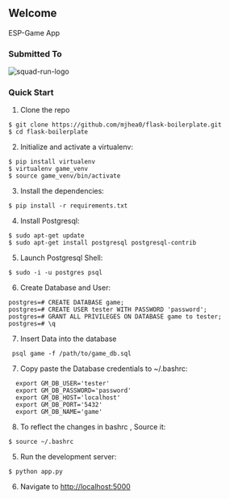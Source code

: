 ## Welcome

ESP-Game App

### Submitted To

![squad-run-logo](https://squadrun.co/wp-content/uploads/2016/10/sr-fb.png)

### Quick Start

1. Clone the repo
  ```
  $ git clone https://github.com/mjhea0/flask-boilerplate.git
  $ cd flask-boilerplate
  ```

2. Initialize and activate a virtualenv:
  ```
  $ pip install virtualenv
  $ virtualenv game_venv
  $ source game_venv/bin/activate
  ```

3. Install the dependencies:
  ```
  $ pip install -r requirements.txt
  ```
4. Install Postgresql:
  ```
  $ sudo apt-get update
  $ sudo apt-get install postgresql postgresql-contrib
  ```
5. Launch Postgresql Shell:
  ```
  $ sudo -i -u postgres psql
  ```

6. Create Database and User:
  ```
  postgres=# CREATE DATABASE game;
  postgres=# CREATE USER tester WITH PASSWORD 'password';
  postgres=# GRANT ALL PRIVILEGES ON DATABASE game to tester;
  postgres=# \q
  ```

7. Insert Data into the database
  ```
   psql game -f /path/to/game_db.sql
   ```

7. Copy paste the Database credentials to ~/.bashrc:
  ```
    export GM_DB_USER='tester'
    export GM_DB_PASSWORD='password'
    export GM_DB_HOST='localhost'
    export GM_DB_PORT='5432'
    export GM_DB_NAME='game'
  ```

8. To reflect the changes in bashrc , Source it:
  ```
  $ source ~/.bashrc
  ```

5. Run the development server:
  ```
  $ python app.py
  ```

6. Navigate to [http://localhost:5000](http://localhost:5000)



